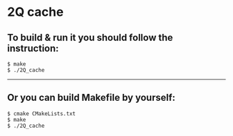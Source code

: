 # **2Q cache**

## To build & run it you should follow the instruction:
```
$ make
$ ./2Q_cache
```
---

## Or you can build Makefile by yourself:
```
$ cmake CMakeLists.txt
$ make
$ ./2Q_cache
```
